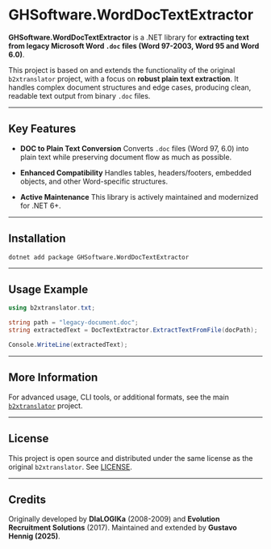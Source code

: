 # GHSoftware.WordDocTextExtractor

**GHSoftware.WordDocTextExtractor** is a .NET library for **extracting text from legacy Microsoft Word `.doc` files (Word 97-2003, Word 95 and Word 6.0)**.

This project is based on and extends the functionality of the original `b2xtranslator` project, with a focus on **robust plain text extraction**. It handles complex document structures and edge cases, producing clean, readable text output from binary `.doc` files.

---

## **Key Features**

* **DOC to Plain Text Conversion**
  Converts `.doc` files (Word 97, 6.0) into plain text while preserving document flow as much as possible.

* **Enhanced Compatibility**
  Handles tables, headers/footers, embedded objects, and other Word-specific structures.

* **Active Maintenance**
  This library is actively maintained and modernized for .NET 6+.

---

## **Installation**

```
dotnet add package GHSoftware.WordDocTextExtractor
```

---

## **Usage Example**

```csharp
using b2xtranslator.txt;

string path = "legacy-document.doc";
string extractedText = DocTextExtractor.ExtractTextFromFile(docPath);

Console.WriteLine(extractedText);
```

---

## **More Information**

For advanced usage, CLI tools, or additional formats, see the main [`b2xtranslator`](https://github.com/GustavoHennig/b2xtranslator) project.

---

## **License**

This project is open source and distributed under the same license as the original `b2xtranslator`.
See [LICENSE](https://github.com/GustavoHennig/b2xtranslator/blob/master/LICENSE).

---

## **Credits**

Originally developed by **DIaLOGIKa** (2008-2009) and **Evolution Recruitment Solutions** (2017).
Maintained and extended by **Gustavo Hennig (2025)**.

